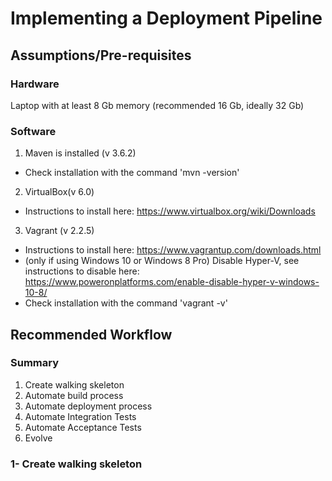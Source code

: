 # Implementing a Deployment Pipeline


## Assumptions/Pre-requisites

### Hardware
Laptop with at least 8 Gb memory (recommended 16 Gb, ideally 32 Gb)

### Software
1. Maven is installed (v 3.6.2)

* Check installation with the command 'mvn -version'



2. VirtualBox(v 6.0)
* Instructions to install here: https://www.virtualbox.org/wiki/Downloads 


3. Vagrant (v 2.2.5) 
* Instructions to install here: https://www.vagrantup.com/downloads.html
* (only if using Windows 10 or Windows 8 Pro) Disable Hyper-V, see instructions to disable here: https://www.poweronplatforms.com/enable-disable-hyper-v-windows-10-8/
* Check installation with the command 'vagrant -v'



## Recommended Workflow

### Summary
1. Create walking skeleton
2. Automate build process
3. Automate deployment process
4. Automate Integration Tests
5. Automate Acceptance Tests
6. Evolve




### 1- Create walking skeleton

